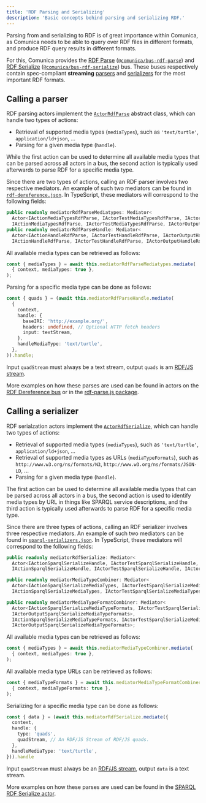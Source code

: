 ```yaml
---
title: 'RDF Parsing and Serializing'
description: 'Basic concepts behind parsing and serializing RDF.'
---
```


Parsing from and serializing to RDF is of great importance within Comunica,
as Comunica needs to be able to query over RDF files in different formats,
and produce RDF query results in different formats.

For this, Comunica provides the
[RDF Parse](/docs/modify/advanced/buses/#rdf-parse) ([`@comunica/bus-rdf-parse`](https://github.com/comunica/comunica/tree/master/packages/bus-rdf-parse))
and
[RDF Serialize](/docs/modify/advanced/buses/#rdf-serialize) ([`@comunica/bus-rdf-serialize`](https://github.com/comunica/comunica/tree/master/packages/bus-rdf-serialize)) bus.
These buses respectively contain spec-compliant **streaming** [parsers](/docs/query/advanced/specifications/#parsing-rdf)
and [serializers](/docs/query/advanced/specifications/#serializing-rdf) for the most important RDF formats.

## Calling a parser

RDF parsing actors implement the [`ActorRdfParse`](https://comunica.github.io/comunica/classes/bus_rdf_parse.actorrdfparse.html) abstract class,
which can handle two types of actions:

* Retrieval of supported media types (`mediaTypes`), such as `'text/turtle'`, `application/ld+json`, ...
* Parsing for a given media type (`handle`).

While the first action can be used to determine all available media types that can be parsed across all actors in a bus,
the second action is typically used afterwards to parse RDF for a specific media type.

Since there are two types of actions, calling an RDF parser involves two respective mediators.
An example of such two mediators can be found in [`rdf-dereference.json`](https://github.com/comunica/comunica/blob/master/packages/actor-init-sparql/config/sets/rdf-dereference.json).
In TypeScript, these mediators will correspond to the following fields:
```typescript
public readonly mediatorRdfParseMediatypes: Mediator<
  Actor<IActionMediaTypesRdfParse, IActorTestMediaTypesRdfParse, IActorOutputMediaTypesRdfParse>,
  IActionMediaTypesRdfParse, IActorTestMediaTypesRdfParse, IActorOutputMediaTypesRdfParse>;
public readonly mediatorRdfParseHandle: Mediator<
  Actor<IActionHandleRdfParse, IActorTestHandleRdfParse, IActorOutputHandleRdfParse>,
  IActionHandleRdfParse, IActorTestHandleRdfParse, IActorOutputHandleRdfParse>;
```

All available media types can be retrieved as follows:
```typescript
const { mediaTypes } = await this.mediatorRdfParseMediatypes.mediate(
  { context, mediaTypes: true },
);
```

Parsing for a specific media type can be done as follows:
```typescript
const { quads } = (await this.mediatorRdfParseHandle.mediate(
  {
    context,
    handle: {
      baseIRI: 'http://example.org/',
      headers: undefined, // Optional HTTP fetch headers
      input: textStream,
    },
    handleMediaType: 'text/turtle',
  },
)).handle;
```
Input `quadStream` must always be a text stream,
output `quads` is am [RDF/JS stream](/docs/query/advanced/rdfjs/).

More examples on how these parses are used can be found
in actors on the [RDF Dereference bus](/docs/modify/advanced/buses/#rdf-dereference)
or in the [rdf-parse.js package](https://github.com/rubensworks/rdf-parse.js).

## Calling a serializer

RDF serialzation actors implement the [`ActorRdfSerialize`](https://comunica.github.io/comunica/classes/bus_rdf_serialize.actorrdfserialize.html),
which can handle two types of actions:

* Retrieval of supported media types (`mediaTypes`), such as `'text/turtle'`, `application/ld+json`, ...
* Retrieval of supported media types as URLs (`mediaTypeFormats`), such as `http://www.w3.org/ns/formats/N3`, `http://www.w3.org/ns/formats/JSON-LD`, ...
* Parsing for a given media type (`handle`).

The first action can be used to determine all available media types that can be parsed across all actors in a bus,
the second action is used to identify media types by URL in things like SPARQL service descriptions,
and the third action is typically used afterwards to parse RDF for a specific media type.

Since there are three types of actions, calling an RDF serializer involves three respective mediators.
An example of such two mediators can be found in [`sparql-serializers.json`](https://github.com/comunica/comunica/blob/master/packages/actor-init-sparql/config/sets/sparql-serializers.json).
In TypeScript, these mediators will correspond to the following fields:
```typescript
public readonly mediatorRdfSerialize: Mediator<
  Actor<IActionSparqlSerializeHandle, IActorTestSparqlSerializeHandle, IActorOutputSparqlSerializeHandle>,
  IActionSparqlSerializeHandle, IActorTestSparqlSerializeHandle, IActorOutputSparqlSerializeHandle>;

public readonly mediatorMediaTypeCombiner: Mediator<
  Actor<IActionSparqlSerializeMediaTypes, IActorTestSparqlSerializeMediaTypes, IActorOutputSparqlSerializeMediaTypes>,
  IActionSparqlSerializeMediaTypes, IActorTestSparqlSerializeMediaTypes, IActorOutputSparqlSerializeMediaTypes>;

public readonly mediatorMediaTypeFormatCombiner: Mediator<
  Actor<IActionSparqlSerializeMediaTypeFormats, IActorTestSparqlSerializeMediaTypeFormats,
  IActorOutputSparqlSerializeMediaTypeFormats>,
  IActionSparqlSerializeMediaTypeFormats, IActorTestSparqlSerializeMediaTypeFormats,
  IActorOutputSparqlSerializeMediaTypeFormats>;
```

All available media types can be retrieved as follows:
```typescript
const { mediaTypes } = await this.mediatorMediaTypeCombiner.mediate(
  { context, mediaTypes: true },
);
```

All available media type URLs can be retrieved as follows:
```typescript
const { mediaTypeFormats } = await this.mediatorMediaTypeFormatCombiner.mediate(
  { context, mediaTypeFormats: true },
);
```

Serializing for a specific media type can be done as follows:
```typescript
const { data } = (await this.mediatorRdfSerialize.mediate({
  context,
  handle: {
    type: 'quads',
    quadStream, // An RDF/JS Stream of RDF/JS quads.
  },
  handleMediaType: 'text/turtle',
})).handle
```
Input `quadStream` must always be an [RDF/JS stream](/docs/query/advanced/rdfjs/),
output `data` is a text stream.

More examples on how these parses are used can be found
in the [SPARQL RDF Serialize actor](https://github.com/comunica/comunica/tree/master/packages/actor-sparql-serialize-rdf).
